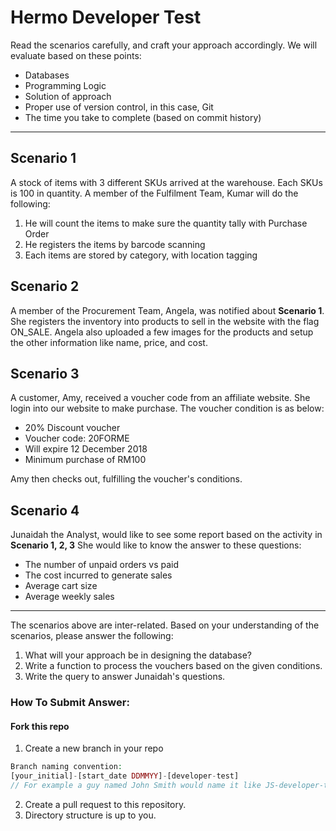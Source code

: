 # Hermo Developer Test

Read the scenarios carefully, and craft your approach accordingly. We will evaluate based on these points:

- Databases
- Programming Logic
- Solution of approach
- Proper use of version control, in this case, Git
- The time you take to complete (based on commit history)

---

## Scenario 1

A stock of items with 3 different SKUs arrived at the warehouse. Each SKUs is 100 in quantity.
A member of the Fulfilment Team, Kumar will do the following:

1. He will count the items to make sure the quantity tally with Purchase Order
2. He registers the items by barcode scanning
3. Each items are stored by category, with location tagging


## Scenario 2

A member of the Procurement Team, Angela, was notified about **Scenario 1**.
She registers the inventory into products to sell in the website with the flag ON_SALE.
Angela also uploaded a few images for the products and setup the other information like name, price, and cost.

## Scenario 3

A customer, Amy, received a voucher code from an affiliate website. She login into our website to make purchase.
The voucher condition is as below:

- 20% Discount voucher
- Voucher code: 20FORME
- Will expire 12 December 2018
- Minimum purchase of RM100

Amy then checks out, fulfilling the voucher's conditions.

## Scenario 4

Junaidah the Analyst, would like to see some report based on the activity in **Scenario 1, 2, 3**
She would like to know the answer to these questions:

- The number of unpaid orders vs paid
- The cost incurred to generate sales
- Average cart size
- Average weekly sales

---

The scenarios above are inter-related. Based on your understanding of the scenarios, please answer the following:

1. What will your approach be in designing the database?
2. Write a function to process the vouchers based on the given conditions.
3. Write the query to answer Junaidah's questions.

### How To Submit Answer:

#### Fork this repo

1. Create a new branch in your repo

```php
Branch naming convention:
[your_initial]-[start_date DDMMYY]-[developer-test]
// For example a guy named John Smith would name it like JS-developer-test
```

2. Create a pull request to this repository.
3. Directory structure is up to you.